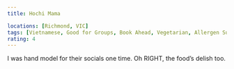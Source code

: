 ```yaml
---
title: Hochi Mama

locations: [Richmond, VIC]
tags: [Vietnamese, Good for Groups, Book Ahead, Vegetarian, Allergen Substitutes]
rating: 4
---
```


I was hand model for their socials one time. Oh RIGHT, the food’s delish too.
